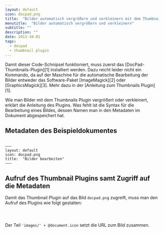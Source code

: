 ```yaml
---
layout: default
icon: docpad.png
title:  "Bilder automatisch vergrößern und verkleinern mit dem Thumbnail Plugin"
menutitle:  "Bilder automatisch vergrößern und verkleinern"
subtitle: ""
description: ""
date: 2013-10-01
tags:
  - docpad
  - thumbnail plugin
---
```

<div class="alert-box alert radius">
<p>Damit dieser Code-Schnipsel funktioniert, muss zuerst das [DocPad-Thumbnails-Plugin][1] installiert werden. Dazu reicht leider nicht ein Kommando, da auf der Maschine für die automatische Bearbeitung der Bilder entweder das Software-Paket [ImageMagick][2] oder [GraphicsMagick][3]. Mehr dazu in der [Anleitung zum Thumbnails Plugin][1].</p>
</div>

Wie man Bilder mit dem Thumbnails Plugin vergrößert oder verkleinert, erklärt die Anleitung des Plugins. Was fehlt ist die Syntax für die Bearbeitung eines Bildes, dessen Namen man in den Metadaten im Dokument abgespeichert hat.

## Metadaten des Beispieldokumentes

<pre><code class="lang-html">
&ndash;&ndash;&ndash;
layout: default
icon: docpad.png
title:  "Bilder bearbeiten"
&ndash;&ndash;&ndash;
</code></pre>

## Aufruf des Thumbnail Plugins samt Zugriff auf die Metadaten

Damit das Thumbnail Plugin auf das Bild `docpad.png` zugreift, muss man den Aufruf des Plugins wie folgt gestalten: 

<pre><code class="lang-ruby">
<img style="margin: 0px 0 0 0px;" src="<%= @getThumbnail('images/' + @document.icon,  { w: 100, h: 100 }) %>" alt=""> 
</code></pre>

Der Teil `'images/' + @document.icon` setzt die URL zum Bild zusammen.


 [1]: https://github.com/rantecki/docpad-plugin-thumbnails
 [2]: http://www.imagemagick.org/script/index.php
 [3]: http://www.graphicsmagick.org/